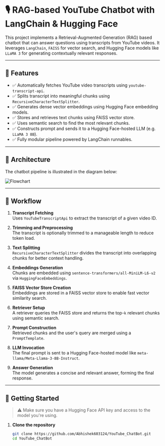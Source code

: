 # 🎙️ RAG-based YouTube Chatbot with LangChain & Hugging Face

This project implements a Retrieval-Augmented Generation (RAG) based chatbot that can answer questions using transcripts from YouTube videos. It leverages `LangChain`, `FAISS` for vector search, and Hugging Face models like `LLaMA 3` for generating contextually relevant responses.

---

## 📌 Features

- ✅ Automatically fetches YouTube video transcripts using `youtube-transcript-api`.
- ✅ Splits transcript into meaningful chunks using `RecursiveCharacterTextSplitter`.
- ✅ Generates dense vector embeddings using Hugging Face embedding models.
- ✅ Stores and retrieves text chunks using FAISS vector store.
- ✅ Uses semantic search to find the most relevant chunks.
- ✅ Constructs prompt and sends it to a Hugging Face-hosted LLM (e.g. `LLaMA 3 8B`).
- ✅ Fully modular pipeline powered by LangChain runnables.

---

## 🧠 Architecture

The chatbot pipeline is illustrated in the diagram below:

![Flowchart](cce08112-a29a-4834-967c-dee780d21f15.png)

---

## 🔁 Workflow

1. **Transcript Fetching**  
   Uses `YouTubeTranscriptApi` to extract the transcript of a given video ID.

2. **Trimming and Preprocessing**  
   The transcript is optionally trimmed to a manageable length to reduce token load.

3. **Text Splitting**  
   `RecursiveCharacterTextSplitter` divides the transcript into overlapping chunks for better context handling.

4. **Embeddings Generation**  
   Chunks are embedded using `sentence-transformers/all-MiniLM-L6-v2` via `HuggingFaceEmbeddings`.

5. **FAISS Vector Store Creation**  
   Embeddings are stored in a FAISS vector store to enable fast vector similarity search.

6. **Retriever Setup**  
   A retriever queries the FAISS store and returns the top-`k` relevant chunks using semantic search.

7. **Prompt Construction**  
   Retrieved chunks and the user's query are merged using a `PromptTemplate`.

8. **LLM Invocation**  
   The final prompt is sent to a Hugging Face-hosted model like `meta-llama/Meta-Llama-3-8B-Instruct`.

9. **Answer Generation**  
   The model generates a concise and relevant answer, forming the final response.

---

## 🚀 Getting Started

> ⚠️ Make sure you have a Hugging Face API key and access to the model you're using.

1. **Clone the repository**
   ```bash
   git clone https://github.com/Abhishek603124/YouTube_ChatBot.git
   cd YouTube_ChatBot
